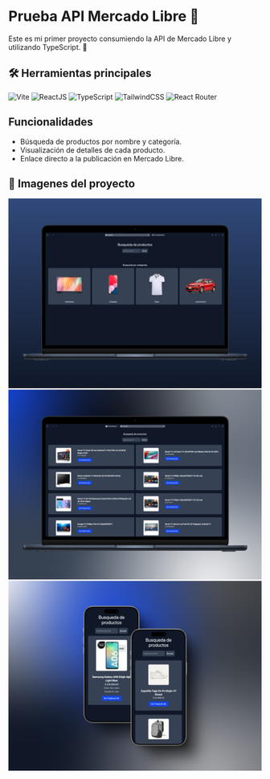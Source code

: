 # Prueba API Mercado Libre 🛒

Este es mi primer proyecto consumiendo la API de Mercado Libre y utilizando TypeScript. 🚀

## 🛠️ Herramientas principales

![Vite](https://img.shields.io/badge/Vite-%23646CFF?logo=vite&labelColor=white)
![ReactJS](https://img.shields.io/badge/ReactJS-%2361DAFB?logo=react&labelColor=white)
![TypeScript](https://img.shields.io/badge/TypeScript-%23007ACC?logo=typescript&labelColor=white)
![TailwindCSS](https://img.shields.io/badge/TailwindCSS-%2306B6D4?logo=tailwindcss&labelColor=white)
![React Router](https://img.shields.io/badge/React%20Router-%23CA4245?logo=reactrouter&labelColor=white)  

## Funcionalidades
- Búsqueda de productos por nombre y categoría.  
- Visualización de detalles de cada producto.  
- Enlace directo a la publicación en Mercado Libre.  

## 📸 Imagenes del proyecto
![Página principal](public/images/Readme1.png)
![Productos por categoria](public/images/Readme2.png)
![Detalles de producto](public/images/Readme3.png)